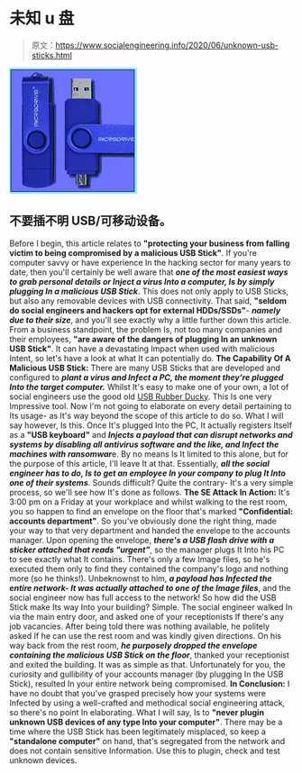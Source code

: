 # 未知 u 盘

> 原文：<https://www.socialengineering.info/2020/06/unknown-usb-sticks.html>

[![](img/ff517b45223d8299d5e3ab2edd8c50a5.png)](https://1.bp.blogspot.com/-qJ4NOK0xwZY/XsEKQISVqzI/AAAAAAAAJ_Q/KJvXOM4FkT0PBMbSLDYezOSFQHenBA26ACLcBGAsYHQ/s1600/USB%2BFlash%2BDrives.%2Bwww.socialengineering.info.jpg)

## **不要插不明 USB/可移动设备。**

Before I begin, this article relates to **"protecting your business from falling victim to being compromised by a malicious USB Stick"**. If you're computer savvy or have experience In the hacking sector for many years to date, then you'll certainly be well aware that ***one of the most easiest ways to grab personal details or Inject a virus Into a computer, Is by simply plugging In a malicious USB Stick***.
  This does not only apply to USB Sticks, but also any removable devices with USB connectivity. That said, **"seldom do social engineers and hackers opt for external HDDs/SSDs"**- ***namely due to their size***, and you'll see exactly why a little further down this article. From a business standpoint, the problem Is, not too many companies and their employees, **"are aware of the dangers of plugging In an unknown USB Stick"**. It can have a devastating Impact when used with malicious Intent, so let's have a look at what It can potentially do.
  **The Capability Of A Malicious USB Stick:**
  There are many USB Sticks that are developed and configured to ***plant a virus and Infect a PC, the moment they're plugged Into the target computer.*** Whilst It's easy to make one of your own, a lot of social engineers use the good old [USB Rubber Ducky](https://shop.hak5.org/products/usb-rubber-ducky-deluxe). This Is one very Impressive tool. Now I'm not going to elaborate on every detail pertaining to Its usage- as It's way beyond the scope of this article to do so.
  What I will say however, Is this. Once It's plugged Into the PC, It actually registers Itself as a **"USB keyboard"** and ***Injects a payload that can disrupt networks and systems by disabling all antivirus software and the like, and Infect the machines with ransomwar***e. By no means Is It limited to this alone, but for the purpose of this article, I'll leave It at that. Essentially, ***all the social engineer has to do, Is to get an employee In your company to plug It Into one of their systems***. Sounds difficult? Quite the contrary- It's a very simple process, so we'll see how It's done as follows.
  **The SE Attack In Action:**
  It's 3:00 pm on a Friday at your workplace and whilst walking to the rest room, you so happen to find an envelope on the floor that's marked **"Confidential: accounts department"**. So you've obviously done the right thing, made your way to that very department and handed the envelope to the accounts manager.
  Upon opening the envelope, ***there's a USB flash drive with a sticker attached that reads "urgent"***, so the manager plugs It Into his PC to see exactly what It contains. There's only a few Image files, so he's executed them only to find they contained the company's logo and nothing more (so he thinks!). Unbeknownst to him, ***a payload has Infected the entire network- It was actually attached to one of the Image files***, and the social engineer now has full access to the network!
  So how did the USB Stick make Its way Into your building? Simple. The social engineer walked In via the main entry door, and asked one of your receptionists If there's any job vacancies. After being told there was nothing available, he politely asked If he can use the rest room and was kindly given directions.
  On his way back from the rest room, ***he purposely dropped the envelope containing the malicious USB Stick on the floor***, thanked your receptionist and exited the building. It was as simple as that. Unfortunately for you, the curiosity and gullibility of your accounts manager (by plugging In the USB Stick), resulted In your entire network being compromised.
  **In Conclusion:**
  I have no doubt that you've grasped precisely how your systems were Infected by using a well-crafted and methodical social engineering attack, so there's no point In elaborating. What I will say, Is to **"never plugin unknown USB devices of any type Into your computer"**. There may be a time where the USB Stick has been legitimately misplaced, so keep a **"standalone computer"** on hand, that's segregated from the network and does not contain sensitive Information. Use this to plugin, check and test unknown devices.